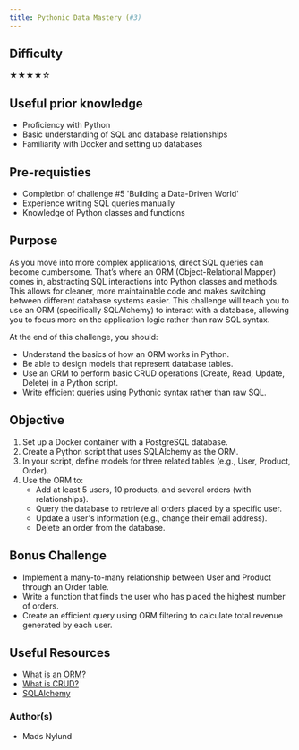 ```yaml
---
title: Pythonic Data Mastery (#3)
---
```


## Difficulty
&#9733;&#9733;&#9733;&#9733;&#9734;

## Useful prior knowledge
- Proficiency with Python
- Basic understanding of SQL and database relationships
- Familiarity with Docker and setting up databases

## Pre-requisties
- Completion of challenge #5 'Building a Data-Driven World'
- Experience writing SQL queries manually
- Knowledge of Python classes and functions

## Purpose
As you move into more complex applications, direct SQL queries can become cumbersome. That’s where an ORM (Object-Relational Mapper) comes in, abstracting SQL interactions into Python classes and methods. This allows for cleaner, more maintainable code and makes switching between different database systems easier. This challenge will teach you to use an ORM (specifically SQLAlchemy) to interact with a database, allowing you to focus more on the application logic rather than raw SQL syntax.

At the end of this challenge, you should:

- Understand the basics of how an ORM works in Python.
- Be able to design models that represent database tables.
- Use an ORM to perform basic CRUD operations (Create, Read, Update, Delete) in a Python script.
- Write efficient queries using Pythonic syntax rather than raw SQL.

## Objective
1. Set up a Docker container with a PostgreSQL database.
2. Create a Python script that uses SQLAlchemy as the ORM.
3. In your script, define models for three related tables (e.g., User, Product, Order).
4. Use the ORM to:
    - Add at least 5 users, 10 products, and several orders (with relationships).
    - Query the database to retrieve all orders placed by a specific user.
    - Update a user's information (e.g., change their email address).
    - Delete an order from the database.


## Bonus Challenge
- Implement a many-to-many relationship between User and Product through an Order table.
- Write a function that finds the user who has placed the highest number of orders.
- Create an efficient query using ORM filtering to calculate total revenue generated by each user.

## Useful Resources
- [What is an ORM?](https://www.freecodecamp.org/news/what-is-an-orm-the-meaning-of-object-relational-mapping-database-tools/)
- [What is CRUD?](https://www.codecademy.com/article/what-is-crud)
- [SQLAlchemy](https://www.sqlalchemy.org/)

### Author(s)
- Mads Nylund